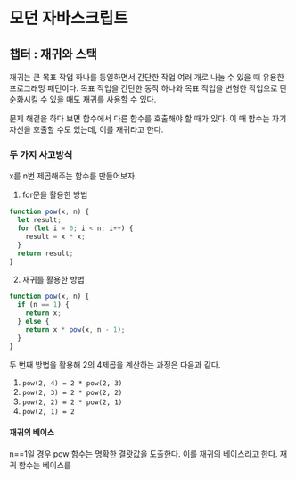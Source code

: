 # 모던 자바스크립트

## 챕터 : 재귀와 스택

재귀는 큰 목표 작업 하나를 동일하면서 간단한 작업 여러 개로 나눌 수 있을 때 유용한 프로그래밍 패턴이다. 목표 작업을 간단한 동작 하나와 목표 작업을 변형한 작업으로 단순화시킬 수 있을 때도 재귀를 사용할 수 있다. 

문제 해결을 하다 보면 함수에서 다른 함수를 호출해야 할 때가 있다. 이 때 함수는 자기 자신을 호출할 수도 있는데, 이를 재귀라고 한다. 

### 두 가지 사고방식

x를 n번 제곱해주는 함수를 만들어보자.

1. for문을 활용한 방법

```js
function pow(x, n) {
  let result;
  for (let i = 0; i < n; i++) {
    result = x * x;
  }
  return result;
}
```

2. 재귀를 활용한 방법

```js
function pow(x, n) {
  if (n == 1) {
    return x;
  } else {
    return x * pow(x, n - 1);
  }
}
```

두 번째 방법을 활용해 2의 4제곱을 계산하는 과정은 다음과 같다.

1. `pow(2, 4) = 2 * pow(2, 3)`
2. `pow(2, 3) = 2 * pow(2, 2)`
3. `pow(2, 2) = 2 * pow(2, 1)`
4. `pow(2, 1) = 2`

#### 재귀의 베이스

n==1일 경우 pow 함수는 명확한 결괏값을 도출한다. 이를 재귀의 베이스라고 한다. 재귀 함수는 베이스를 
